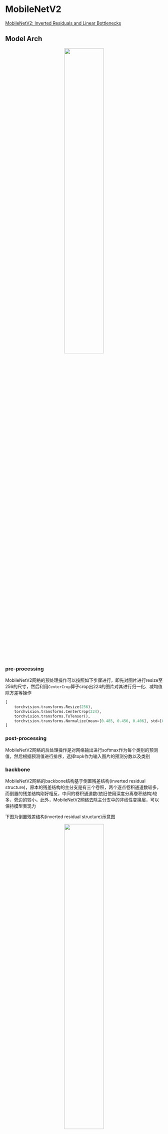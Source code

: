 
# MobileNetV2

[MobileNetV2: Inverted Residuals and Linear Bottlenecks](https://arxiv.org/abs/1801.04381)

## Model Arch

<div align=center><img src="../../images/mobilenetv2/mobilenet_v2_structure.png" width="50%" height="50%"></div>

### pre-processing

MobileNetV2网络的预处理操作可以按照如下步骤进行，即先对图片进行resize至256的尺寸，然后利用`CenterCrop`算子crop出224的图片对其进行归一化、减均值除方差等操作

```python
[
    torchvision.transforms.Resize(256),
    torchvision.transforms.CenterCrop(224),
    torchvision.transforms.ToTensor(),
    torchvision.transforms.Normalize(mean=[0.485, 0.456, 0.406], std=[0.229, 0.224, 0.225],),
]
```

### post-processing

MobileNetV2网络的后处理操作是对网络输出进行softmax作为每个类别的预测值，然后根据预测值进行排序，选择topk作为输入图片的预测分数以及类别

### backbone

MobileNetV2网络的backbone结构基于倒置残差结构(inverted residual structure)，原本的残差结构的主分支是有三个卷积，两个逐点卷积通道数较多，而倒置的残差结构刚好相反，中间的卷积通道数(依旧使用深度分离卷积结构)较多，旁边的较小。此外，MobileNetV2网络去除主分支中的非线性变换层，可以保持模型表现力

下图为倒置残差结构(inverted residual structure)示意图

<div align=center><img src="../../images/mobilenetv2/inverted_residual.png" width="50%" height="50%"></div>

综上，mobilenetv2对应block结构如下图
<div align=center><img src="../../images/mobilenetv2/arch.png" width="50%" height="50%"></div>


### head

MobileNetV2网络的head层由global-average-pooling层和一层全连接层组成

### common

- inverted residual structure
- depthwise conv


## Model Info

### 模型性能


|       模型        |                                                                  源码                                                                   |  top1  |  top5  | flops(M) | params(M) | input size |
| :---------------: | :-------------------------------------------------------------------------------------------------------------------------------------: | :----: | :----: | :------: | :-------: | :--------: |
|    mobilenetv2    |                     [torchvision](https://github.com/pytorch/vision/blob/v0.9.0/torchvision/models/mobilenetv2.py)                      | 71.878 | 90.286 | 327.650  |   3.505   |    224     |
|    mobilenetv2    | [timm](https://github.com/rwightman/pytorch-image-models/blob/3599c7e6a4b781cb6147f0cbdceb2e455c36fe03/timm/models/efficientnet.py#L92) | 72.956 | 91.010 | 327.544  |   3.500   |    224     |
|    mobilenetv2    |               [mmcls](https://github.com/open-mmlab/mmclassification/blob/master/mmcls/models/backbones/mobilenet_v2.py)                | 71.86  | 90.42  | 319.894  |    3.5    |    224     |
|    mobilenetv2    |                       [keras](https://github.com/keras-team/keras/blob/2.3.1/keras/applications/mobilenet_v2.py)                        | 71.30  |  90.1  |  301.33  |    3.5    |    224     |
| MobileNetV2_x0_25 |              [ppcls](https://github.com/PaddlePaddle/PaddleClas/blob/v2.4.0/ppcls/arch/backbone/model_zoo/mobilenet_v2.py)              | 53.210 | 76.520 |  34.180  |   1.53    |    224     |
| MobileNetV2_x0_5  |              [ppcls](https://github.com/PaddlePaddle/PaddleClas/blob/v2.4.0/ppcls/arch/backbone/model_zoo/mobilenet_v2.py)              | 65.030 | 85.720 |  99.480  |   1.98    |    224     |
| MobileNetV2_x0_75 |              [ppcls](https://github.com/PaddlePaddle/PaddleClas/blob/v2.4.0/ppcls/arch/backbone/model_zoo/mobilenet_v2.py)              | 69.830 | 89.010 | 197.370  |   2.65    |    224     |
|    MobileNetV2    |              [ppcls](https://github.com/PaddlePaddle/PaddleClas/blob/v2.4.0/ppcls/arch/backbone/model_zoo/mobilenet_v2.py)              | 72.150 | 90.650 | 327.840  |   3.540   |    224     |
| MobileNetV2_x1_5  |              [ppcls](https://github.com/PaddlePaddle/PaddleClas/blob/v2.4.0/ppcls/arch/backbone/model_zoo/mobilenet_v2.py)              | 74.120 | 91.670 | 702.350  |   6.900   |    224     |
| MobileNetV2_x2_0  |              [ppcls](https://github.com/PaddlePaddle/PaddleClas/blob/v2.4.0/ppcls/arch/backbone/model_zoo/mobilenet_v2.py)              | 75.230 | 92.580 | 1217.250 |  11.330   |    224     |
| MobileNetV2_ssld  |              [ppcls](https://github.com/PaddlePaddle/PaddleClas/blob/v2.4.0/ppcls/arch/backbone/model_zoo/mobilenet_v2.py)              | 76.740 | 93.390 |  327.84  |   3.540   |    224     |



### 测评数据集说明

<div align=center><img src="../../images/datasets/imagenet.jpg"></div>

[ImageNet](https://image-net.org) 是一个计算机视觉系统识别项目，是目前世界上图像识别最大的数据库。是美国斯坦福的计算机科学家，模拟人类的识别系统建立的。能够从图片中识别物体。ImageNet是一个非常有前景的研究项目，未来用在机器人身上，就可以直接辨认物品和人了。超过1400万的图像URL被ImageNet手动注释，以指示图片中的对象;在至少一百万张图像中，还提供了边界框。ImageNet包含2万多个类别; 一个典型的类别，如“气球”或“草莓”，每个类包含数百张图像。

ImageNet数据是CV领域非常出名的数据集，ISLVRC竞赛使用的数据集是轻量版的ImageNet数据集。ISLVRC2012是非常出名的一个数据集，在很多CV领域的论文，都会使用这个数据集对自己的模型进行测试，在该项目中分类算法用到的测评数据集就是ISLVRC2012数据集的验证集。在一些论文中，也会称这个数据叫成ImageNet 1K或者ISLVRC2012，两者是一样的。“1 K”代表的是1000个类别。

### 评价指标说明

- top1准确率: 测试图片中最佳得分所对应的标签是正确标注类别的样本数除以总的样本数
- top5准确率: 测试图片中正确标签包含在前五个分类概率中的个数除以总的样本数

## Deploy

### step.1 获取模型

1. timm

    ```bash
    pip install timm==0.6.5
    python ../common/utils/export_timm_torchvision_model.py --model_library timm  --model_name mobilenetv2_100 --save_dir ./onnx  --size 224 --pretrained_weights xxx.pth
    ```
2. mmclassification

   mmcls框架参考 [mmclassification](https://github.com/open-mmlab/mmclassification),可使用如下位置的pytorch2onnx.py或pytorch2torchscript.py转成相应的模型
    ```bash
    git clone https://github.com/open-mmlab/mmclassification.git
    cd mmclassification

    python tools/deployment/pytorch2onnx.py \
        --config configs/mobilenet_v2/mobilenet_v2_b32x8_imagenet.py \
        --checkpoint weights/mobilenet_v2.pth \
        --output-file output/mobilenet_v2.onnx \
    ```

3. torchvision
    ```bash
    python ../common/utils/export_timm_torchvision_model.py --model_library torchvision  --model_name mobilenet_v2 --save_dir ./onnx  --size 224 --pretrained_weights xxx.pth
    ```

4. ppcls
    ```bash
    pip install PaddlePaddle==2.3.2  Paddle2ONNX==1.0.0

    paddle2onnx  --model_dir /path/to/paddle_model/ \
                --model_filename model.pdmodel \
                --params_filename model.pdiparams \
                --save_file model.onnx \
                --enable_dev_version False \
                --opset_version 10
    ```

5. keras

    ⚠️ keras h5 is directly supported formats!

### step.2 获取数据集
- 本模型使用ImageNet官网ILSVRC2012的5万张验证集进行测试，针对`int8`校准数据可从该数据集> 中任选1000张，为了保证量化精度，请保证每个类别都有数据，请用户自行获取该数据集，[ILSVRC2012](https://image-net.org/challenges/LSVRC/2012/index.php)

    ```
    ├── ImageNet
    |   ├── val
    |   |    ├── ILSVRC2012_val_00000001.JPEG
    │   |    ├── ILSVRC2012_val_00000002.JPEG
    │   |    ├── ......
    |   ├── val_label.txt
    ```

    ```bash
    sh ./data_prep_sh_files/valprep.sh
    ```

    ```bash
    # label.txt
    tench, Tinca tinca
    goldfish, Carassius auratus
    ...
    ```
### step.3 模型转换

1. 使用模型转换工具vamc，根据具体模型修改模型转换配置文件, 此处以`timm` 为例

   ```bash
   vamc build ./vacc_code/build/timm_mobilenetv2.yaml
   ```
   - [timm](./vacc_code/build/timm_mobilenetv2.yaml)
   - [torchvision](./vacc_code/build/torchvision_mobilenetv2.yaml)
   - [mmcls](./vacc_code/build/mmcls_mobilenetv2.yaml)
   - [ppcls](./vacc_code/build/ppcls_mobilenetv2.yaml)
   - [keras](./vacc_code/build/keras_mobilenetv2.yaml)


### step.4 runstream
1. 根据step.3配置模型三件套信息，[model_info](./vacc_code/model_info/model_info_mobilenet_v2.json)
2. 配置python版数据预处理流程vdsp_params参数
   - [timm](./vacc_code/vdsp_params/sdk1.0/timm-mobilenetv2_100-vdsp_params.json)
   - [torchvision](./vacc_code/vdsp_params/sdk1.0/torchvision-mobilenet_v2-vdsp_params.json)
   - [mmcls](./vacc_code/vdsp_params/sdk1.0/mmcls-mobilenet_v2-vdsp_params.json)
   - [ppcls](./vacc_code/vdsp_params/sdk1.0/ppcls-mobilenet_v2-vdsp_params.json)
   - [keras](./vacc_code/vdsp_params/sdk1.0/keras-mobilenet_v2-vdsp_params.json)
   
3. 执行推理，参考[runstream](../common/sdk1.0/sample_cls.py)
    ```bash
    python ../common/sdk1.0/sample_cls.py --save_dir output/mobilenet_v2_result.txt
    ```

4. 精度评估
   ```bash
    python ../common/eval/eval_topk.py output/mobilenet_v2_result.txt
   ```

### step.5 benchmark
1. 生成推理数据`npz`以及对应的`datalist.txt`
    ```bash
    python ../common/utils/image2npz.py --dataset_path /path/to/ILSVRC2012_img_val --target_path  /path/to/input_npz  --text_path npz_datalist.txt
    ```
2. 性能测试
    ```bash
    ./vamp -m mobilenet_v2-int8-percentile-3_224_224-vacc/mobilenet_v2 --vdsp_params ./vacc_code/vdsp_params/vamp/timm-mobilenetv2_100-vdsp_params.json  -i 8 -p 1 -b 22
    ```
    
3. 获取精度信息
    ```bash
    ./vamp -m mobilenet_v2-int8-percentile-3_224_224-vacc/mobilenet_v2 --vdsp_params ./vacc_code/vdsp_params/vamp/timm-mobilenetv2_100-vdsp_params.json  -i 8 -p 1 -b 22 --datalist npz_datalist.txt --path_output output
    ```
4. 结果解析及精度评估
   ```bash
   python ../common/eval/eval_imagenet.py --result_path output  --datalist npz_datalist.txt --label data/label/imagenet.txt
   ```